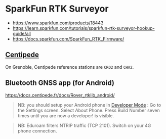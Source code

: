 # SparkFun RTK Surveyor

* https://www.sparkfun.com/products/18443
* https://learn.sparkfun.com/tutorials/sparkfun-rtk-surveyor-hookup-guide/all
* https://docs.sparkfun.com/SparkFun_RTK_Firmware/

## [Centipede](https://docs.centipede.fr/)
On Grenoble, Centipede reference stations are `CRO2` and `CHA2`.

## Bluetooth GNSS app (for Android)

https://docs.centipede.fr/docs/Rover_rtklib_android/


> NB: you should setup your Android phone in [Developer Mode](https://developer.android.com/studio/debug/dev-options?hl=fr) : Go to the Settings screen. Select About Phone. Press Build Number seven times until you are now a developer! is visible.

> NB: Eduroam filters NTRIP traffic (TCP 2101). Switch on your 4G phone connection.
